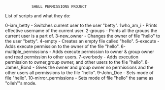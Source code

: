 				SHELL PERMISSIONS PROJECT 

List of scripts and what they do:

0-iam_betty	       - Switches current user to the user "betty".
1who_am_i	       - Prints effective username of the current user.
2-groups  	       - Prints all the groups the current user is a part of.
3-new_owner	       - Changes the owner of file "hello" to the user "betty".
4-empty      	       - Creates an empty file called "hello". 
5-execute  	       - Adds execute permission to the owner of the file "hello".
6-multiple_permissions - Adds execute permission to owner & group owner and read permission to other users.
7-everbody	       - Adds execution permission to owner,group owner, and other users to the file "hello".
8-James_Bond	       - Gives the owner and group owner no permissions and the other users all permissions to the file "hello".
9-John_Doe	       - Sets mode of file "hello".
10-mirror_permissions  - Sets mode of file "hello" the same as "olleh"'s mode.

